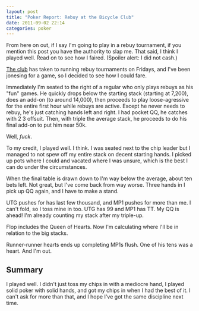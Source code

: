 ```yaml
---
layout: post
title: "Poker Report: Rebuy at the Bicycle Club"
date: 2011-09-02 22:14
categories: poker
---
```


From here on out, if I say I'm going to play in a rebuy tournament, if you mention this post you have the authority to slap me. That said, I think I played well. Read on to see how I faired. (Spoiler alert: I did not cash.)

<!-- more -->

[The club](http://thecycleclub.org) has taken to running rebuy tournaments on Fridays, and I've been jonesing for a game, so I decided to see how I could fare.

Immediately I'm seated to the right of a regular who only plays rebuys as his "fun" games. He quickly drops below the starting stack (starting at 7,200), does an add-on (to around 14,000), then proceeds to play loose-agressive for the entire first hour while rebuys are active. Except he never needs to rebuy, he's just catching hands left and right. I had pocket QQ, he catches with 2 3 offsuit. Then, with triple the average stack, he proceeds to do his final add-on to put him near 50k.

Well, *fuck*.

To my credit, I played well. I think. I was seated next to the chip leader but I managed to not spew off my entire stack on decent starting hands. I picked up pots where I could and vacated where I was unsure, which is the best I can do under the circumstances.

When the final table is drawn down to I'm way below the average, about ten bets left. Not great, but I've come back from way worse. Three hands in I pick up QQ again, and I have to make a stand.

UTG pushes for has last few thousand, and MP1 pushes for more than me. I can't fold, so I toss mine in too. UTG has 99 and MP1 has TT. My QQ is ahead! I'm already counting my stack after my triple-up.

Flop includes the Queen of Hearts. Now I'm calculating where I'll be in relation to the big stacks.

Runner-runner hearts ends up completing MP1s flush. One of his tens was a heart. And I'm out.

## Summary

I played well. I didn't just toss my chips in with a mediocre hand, I played solid poker with solid hands, and got my chips in when I had the best of it. I can't ask for more than that, and I hope I've got the same discipline next time.


